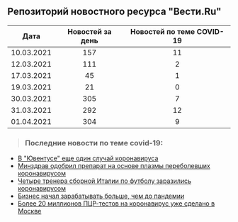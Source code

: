 ## Репозиторий новостного ресурса "Вести.Ru"
Дата| Новостей за день| Новостей по теме COVID-19
------- | :-----: | :-----: 
10.03.2021 | 157 | 11 
12.03.2021 | 111 | 2 
17.03.2021 | 45 | 1 
19.03.2021 | 21 | 0 
30.03.2021 | 305 | 7 
31.03.2021 | 292 | 12 
01.04.2021 | 304 | 9 

> ### Последние новости по теме covid-19:
+ [В "Ювентусе" еще один случай коронавируса](https://www.vesti.ru/article/2545049)
+ [Минздрав одобрил препарат на основе плазмы переболевших коронавирусом](https://www.vesti.ru/article/2545027)
+ [Четыре тренера сборной Италии по футболу заразились коронавирусом](https://www.vesti.ru/article/2544917)
+ [Бизнес начал зарабатывать больше, чем до пандемии](https://www.vesti.ru/article/2544868)
+ [Более 20 миллионов ПЦР-тестов на коронавирус уже сделано в Москве](https://www.vesti.ru/article/2544738)
